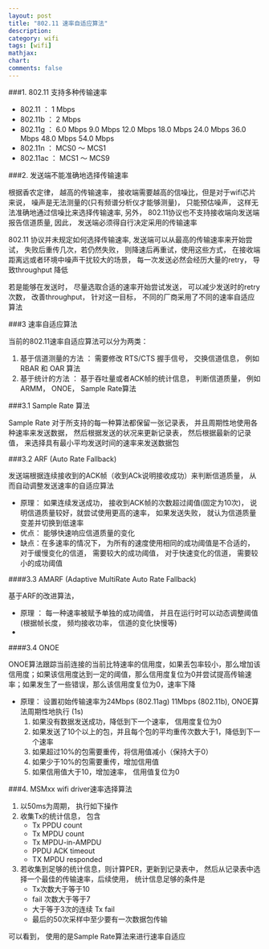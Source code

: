 ```yaml
---
layout: post
title: "802.11 速率自适应算法"
description:
category: wifi
tags: [wifi]
mathjax: 
chart:
comments: false
---
```


###1. 802.11 支持多种传输速率

+ 802.11 ： 1 Mbps
+ 802.11b ： 2 Mbps
+ 802.11g ： 6.0 Mbps  9.0 Mbps  12.0 Mbps  18.0 Mbps  24.0 Mbps  36.0 Mbps  48.0 Mbps      54.0 Mbps
+ 802.11n ： MCS0 ～ MCS1
+ 802.11ac ： MCS1 ～ MCS9

###2. 发送端不能准确地选择传输速率

根据香农定律， 越高的传输速率， 接收端需要越高的信噪比，但是对于wifi芯片来说， 噪声是无法测量的(只有频谱分析仪才能够测量)， 只能预估噪声， 这样无法准确地通过信噪比来选择传输速率, 另外， 802.11协议也不支持接收端向发送端报告信道质量, 因此， 发送端必须得自行决定采用的传输速率

802.11 协议并未规定如何选择传输速率, 发送端可以从最高的传输速率来开始尝试， 失败后重传几次，若仍然失败， 则降速后再重试，使用这些方式， 在接收端距离远或者环境中噪声干扰较大的场景， 每一次发送必然会经历大量的retry， 导致throughput 降低 
 
若是能够在发送时， 尽量选取合适的速率开始尝试发送， 可以减少发送时的retry 次数， 改善throughput， 针对这一目标， 不同的厂商采用了不同的速率自适应算法

###3 速率自适应算法

当前的802.11速率自适应算法可以分为两类：

1. 基于信道测量的方法 ： 需要修改 RTS/CTS 握手信号， 交换信道信息， 例如 RBAR 和 OAR 算法
2. 基于统计的方法 ： 基于吞吐量或者ACK帧的统计信息， 判断信道质量， 例如 ARMM， ONOE， Sample Rate算法

###3.1  Sample Rate 算法

Sample Rate 对于所支持的每一种算法都保留一张记录表， 并且周期性地使用各种速率来发送数据， 然后根据发送的状况来更新记录表， 然后根据最新的记录值， 来选择具有最小平均发送时间的速率来发送数据包

###3.2 ARF (Auto Rate Fallback)

发送端根据连续接收到的ACK帧（收到ACk说明接收成功）来判断信道质量， 从而自动调整发送速率的自适应算法

+ 原理： 如果连续发送成功， 接收到ACK帧的次数超过阈值(固定为10次)， 说明信道质量较好，就尝试使用更高的速率， 如果发送失败， 就认为信道质量变差并切换到低速率
+ 优点： 能够快速响应信道质量的变化
+ 缺点：在多速率的情况下， 为所有的速度使用相同的成功阈值是不合适的， 对于缓慢变化的信道， 需要较大的成功阈值， 对于快速变化的信道， 需要较小的成功阈值

####3.3 AMARF (Adaptive MultiRate Auto Rate Fallback)

基于ARF的改进算法， 

+ 原理 ： 每一种速率被赋予单独的成功阈值， 并且在运行时可以动态调整阈值(根据帧长度， 频均接收功率， 信道的变化快慢等)
+ 

####3.4 ONOE

ONOE算法跟踪当前连接的当前比特速率的信用度，如果丢包率较小，那么增加该信用度；如果该信用度达到一定的阈值，那么信用度复位为0并尝试提高传输速率；如果发生了一些错误，那么该信用度复位为0，速率下降

+ 原理： 设置初始传输速率为24Mbps (802.11ag) 11Mbps (802.11b), ONOE算法周期性地执行 (1s)
   1. 如果没有数据发送成功，降低到下一个速率， 信用度复位为0
   2. 如果发送了10个以上的包，并且每个包的平均重传次数大于1，降低到下一个速率
   3. 如果超过10%的包需要重传，将信用值减小（保持大于0）
   4. 如果少于10%的包需要重传，增加信用值
   5. 如果信用值大于10，增加速率， 信用值复位为0 

###4. MSMxx wifi driver速率选择算法

1. 以50ms为周期， 执行如下操作
2. 收集Tx的统计信息， 包含
   + Tx PPDU count
   + Tx MPDU count
   + Tx MPDU-in-AMPDU
   + PPDU ACK timeout
   + TX MPDU responded
3. 若收集到足够的统计信息，则计算PER，更新到记录表中， 然后从记录表中选择一个最佳的传输速率，后续使用， 统计信息足够的条件是
   + Tx次数大于等于10
   + fail 次数大于等于7
   + 大于等于3次的连续 Tx fail
   + 最后的50次采样中至少要有一次数据包传输

可以看到， 使用的是Sample Rate算法来进行速率自适应

